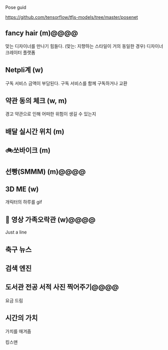 Pose guid

https://github.com/tensorflow/tfjs-models/tree/master/posenet









## fancy hair (m)@@@@

맞는 디자이너를 만나기 힘들다. 
(맞는: 지향하는 스타일이 거의 동일한 경우)
디자이너 크레이터 플랫폼

## Netpli계 (w)
구독 서비스 금액이 부담된다.
구독 서비스를 함께 구독하거나 교환

## 약관 동의 체크 (w, m)

경고 약관으로 인해 어떠한 위험이 생길 수 있는지

## 배달 실시간 위치 (m)

## :bike: ​쏘바이크 (m)

## 선빵(SMMM) (m)@@@@

## 3D ME (w)

개릭터의 하루를 gif

## :vhs: 영상 가족오락관 (w)@@@@

Just a line

## 축구 뉴스

## 검색 엔진

## 도서관 전공 서적 사진 찍어주기@@@@

요금 드림

## 시간의 가치

가치를 매겨줌

킹스맨